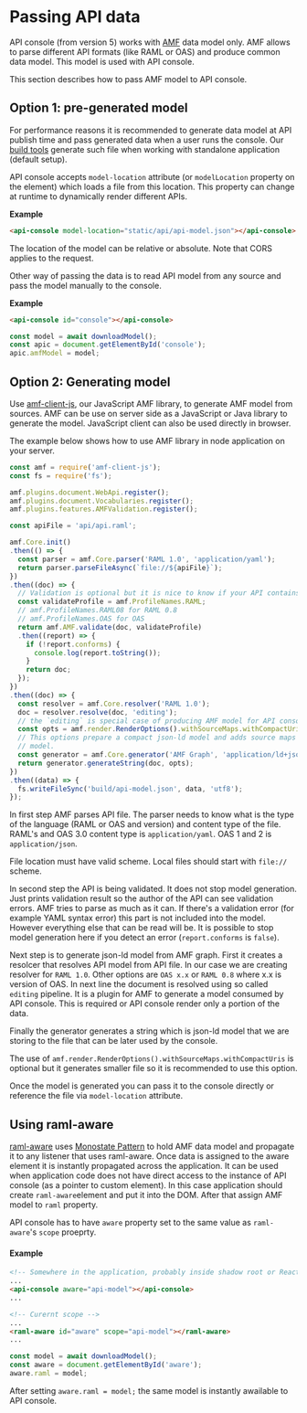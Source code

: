 # Passing API data

API console (from version 5) works with [AMF][] data model only. AMF allows to parse different API formats (like RAML or OAS) and produce common data model. This model is used with API console.

This section describes how to pass AMF model to API console.

## Option 1: pre-generated model

For performance reasons it is recommended to generate data model at API publish time and pass generated data when a user runs the console.
Our [build tools][] generate such file when working with standalone application (default setup).

API console accepts `model-location` attribute (or `modelLocation` property on the element) which loads a file from this location.
This property can change at runtime to dynamically render different APIs.

__Example__

```html
<api-console model-location="static/api/api-model.json"></api-console>
```

The location of the model can be relative or absolute. Note that CORS applies to the request.

Other way of passing the data is to read API model from any source and pass the model manually to the console.

__Example__

```html
<api-console id="console"></api-console>
```

```javascript
const model = await downloadModel();
const apic = document.getElementById('console');
apic.amfModel = model;
```

## Option 2: Generating model

Use [amf-client-js][], our JavaScript AMF library, to generate AMF model from sources.
AMF can be use on server side as a JavaScript or Java library to generate the model.
JavaScript client can also be used directly in browser.

The example below shows how to use AMF library in node application on your server.

```javascript
const amf = require('amf-client-js');
const fs = require('fs');

amf.plugins.document.WebApi.register();
amf.plugins.document.Vocabularies.register();
amf.plugins.features.AMFValidation.register();

const apiFile = 'api/api.raml';

amf.Core.init()
.then(() => {
  const parser = amf.Core.parser('RAML 1.0', 'application/yaml');
  return parser.parseFileAsync(`file://${apiFile}`);
})
.then((doc) => {
  // Validation is optional but it is nice to know if your API contains errors.
  const validateProfile = amf.ProfileNames.RAML;
  // amf.ProfileNames.RAML08 for RAML 0.8
  // amf.ProfileNames.OAS for OAS
  return amf.AMF.validate(doc, validateProfile)
  .then((report) => {
    if (!report.conforms) {
      console.log(report.toString());
    }
    return doc;
  });
})
.then((doc) => {
  const resolver = amf.Core.resolver('RAML 1.0');
  doc = resolver.resolve(doc, 'editing');
  // the `editing` is special case of producing AMF model for API console.
  const opts = amf.render.RenderOptions().withSourceMaps.withCompactUris;
  // This options prepare a compact json-ld model and adds source maps to the
  // model.
  const generator = amf.Core.generator('AMF Graph', 'application/ld+json');
  return generator.generateString(doc, opts);
})
.then((data) => {
  fs.writeFileSync('build/api-model.json', data, 'utf8');
});
```

In first step AMF parses API file. The parser needs to know what is the type of the language (RAML or OAS and version) and content type of the file. RAML's and OAS 3.0 content type is `application/yaml`. OAS 1 and 2 is `application/json`.

File location must have valid scheme. Local files should start with `file://` scheme.

In second step the API is being validated. It does not stop model generation. Just prints validation result so the author of the API can see validation errors. AMF tries to parse as much as it can. If there's a validation error (for example YAML syntax error) this part is not included into the model. However everything else that can be read will be.
It is possible to stop model generation here if you detect an error (`report.conforms` is `false`).

Next step is to generate json-ld model from AMF graph. First it creates a resolcer that resolves API model from API file.
In our case we are creating resolver for `RAML 1.0`. Other options are `OAS x.x` or `RAML 0.8` where x.x is version of OAS.
In next line the document is resolved using so called `editing` pipeline. It is a plugin for AMF to generate a model consumed by API console.
This is required or API console render only a portion of the data.

Finally the generator generates a string which is json-ld model that we are storing to the file that can be later used by the console.

The use of `amf.render.RenderOptions().withSourceMaps.withCompactUris` is optional but it generates smaller file so it is recommended to use this option.

Once the model is generated you can pass it to the console directly or reference the file via `model-location` attribute.

## Using raml-aware

[raml-aware][] uses [Monostate Pattern][] to hold AMF data model and propagate it to any listener that uses raml-aware.
Once data is assigned to the aware element it is instantly propagated across the application.
It can be used when application code does not have direct access to the instance of API console (as a pointer to custom element).
In this case application should create `raml-aware`element and put it into the DOM. After that assign AMF model to `raml` property.

API console has to have `aware` property set to the same value as `raml-aware`'s `scope` proeprty.

#### Example

```html
<!-- Somewhere in the application, probably inside shadow root or React component -->
...
<api-console aware="api-model"></api-console>
...
```

```html
<!-- Curernt scope -->
...
<raml-aware id="aware" scope="api-model"></raml-aware>
...
```
```javascript
const model = await downloadModel();
const aware = document.getElementById('aware');
aware.raml = model;
```

After setting `aware.raml = model;` the same model is instantly awailable to
API console.

[AMF]: https://github.com/aml-org/amf
[build tools]: build-tools.md
[amf-client-js]: https://www.npmjs.com/package/amf-client-js
[raml-aware]: https://github.com/advanced-rest-client/raml-aware
[Monostate Pattern]: http://wiki.c2.com/?MonostatePattern
